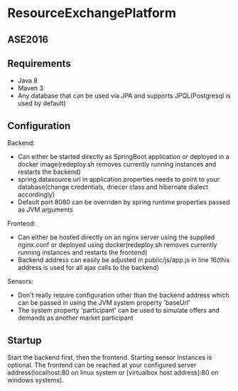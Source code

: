# ResourceExchangePlatform

## ASE2016

## Requirements
* Java 8
* Maven 3
* Any database that can be used via JPA and supports JPQL(Postgresql is used by default)

## Configuration
Backend:
* Can either be started directly as SpringBoot application or deployed in a docker image(redeploy.sh removes currently running instances and restarts the backend)
* spring.datasource.url in application.properties needs to point to your database(change credentials, driecer class and hibernate dialect accordingly)
* Default port 8080 can be overriden by spring runtime properties passed as JVM arguments

Frontend:
* Can either be hosted directly on an nginx server using the supplied nginx.conf or deployed using docker(redeploy.sh removes currently running instances and restarts the frontend)
* Backend address can easily be adjusted in public/js/app.js in line 16(this address is used for all ajax calls to the backend)

Sensors:
* Don't really require configuration other than the backend address which can be passed in using the JVM system property 'baseUrl'
* The system property 'participant' can be used to simulate offers and demands as another market participant

## Startup
Start the backend first, then the frontend. Starting sensor instances is optional. The frontend can be reached at your configured server address(localhost:80 on linux system or [virtualbox host address]:80 on windows systems).
